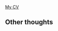 

[My CV](https://github.com/AtsutoB/DSJournal/blob/master/MathewBriggs-CV.pdf)

## Other thoughts

